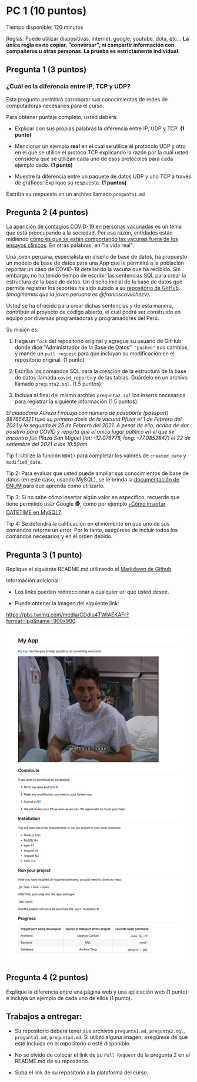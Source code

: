 # PC 1 (10 puntos)

Tiempo disponible: 120 minutos

Reglas: Puede utilizar diapositivas, internet, google, youtube, dota, etc... **La única regla es no copiar, "conversar", ni compartir información con compañeros u otras personas. La prueba es estrictamente individual.**

## Pregunta 1 (3 puntos)

### ¿Cuál es la diferencia entre IP, TCP y UDP?

Esta pregunta permitirá corroborar sus conocimientos de redes de computadoras necesarios para el curso.

Para obtener puntaje completo, usted deberá:

- Explicar con sus propias palabras la diferencia entre IP, UDP y TCP. **(1 punto)**

- Mencionar un ejemplo **real** en el cual se utilice el protocolo UDP y otro en el que se utilice el protoco TCP explicando la razón por la cuál usted considera que se utilizan cada uno de esos protocolos para cada ejemplo dado. **(1 punto)**

- Muestre la diferencia entre un paquete de datos UDP y uno TCP a través de gráficos. Explique su respuesta. **(1 puntos)**

Escriba su respuesta en un archivo llamado `pregunta1.md`

## Pregunta 2 (4 puntos)

La [aparición de contagios COVID-19 en personas vacunadas](https://scdhec.gov/covid19/covid-19-data/breakthrough-cases-tracking-disease-infection-after-vaccination) es un tema que está preocupando a la sociedad. Por esa razón, entidades están midiendo [cómo es que se están comportando las vacunas fuera de los ensayos clínicos](https://www.cdc.gov/coronavirus/2019-ncov/vaccines/effectiveness/why-measure-effectiveness.html). En otras palabras, en "la vida real".

Una joven peruana, especialista en diseño de base de datos, ha propuesto un modelo de base de datos para una App que le permitirá a la población reportar un caso de COVID-19 detallando la vacuna que ha recibido. Sin embargo, no ha tenido tiempo de escribir las sentencias SQL para crear la estructura de la base de datos. Un diseño inicial de la base de datos que permite registrar los reportes ha sido subido a su [repositorio de GitHub](https://github.com/franciscovilchezv/the-covid-vaccine-effectiveness). *(Imaginemos que la joven peruana es @franciscovilchezv).*

Usted se ha ofrecido para crear dichas sentencias y de esta manera, contribuir al proyecto de código abierto, el cual podrá ser construido en equipo por diversas programadoras y programadores del Perú.

Su misión es:

1. Haga un `fork` del repositorio original y agregue su usuario de GitHub donde dice "Administrador de la Base de Datos". `"pushee"` sus cambios, y mande un `pull request` para que incluyan su modificación en el repositorio original. (1 punto)

2. Escriba los comandos SQL para la creación de la estructura de la base de datos llamada `covid_reports` y de las tablas. Guárdelo en un archivo llamado `pregunta2.sql`. (1.5 puntos)

3. Incluya al final del mismo archivo `pregunta2.sql` los inserts necesarios para registrar la siguiente información (1.5 puntos):

*El ciudadano Alireza Firouzja con número de pasaporte (passport) 987654321 tuvo su primera dosis de la vacuna Pfizer el 1 de Febrero del 2021 y la segunda el 25 de Febrero del 2021. A pesar de ello, acaba de dar positivo para COVID y reporta que el único lugar público en el que se encontró fue Plaza San Miguel (lat: -12.076778, long: -77.0852847) el 22 de setiembre del 2021 a las 10:59am*

Tip 1: Utilize la función `NOW()` para completar los valores de `created_date` y `modified_date`.

Tip 2: Para evaluar que usted puede ampliar sus conocimientos de base de datos (en este caso, usando MySQL), se le brinda la [documentación de ENUM](https://dev.mysql.com/doc/refman/8.0/en/enum.html) para que aprenda cómo utilizarlo.


Tip 3: Si no sabe cómo insertar algún valor en específico, recuerde que tiene permitido usar Google 🕵️, como por ejemplo [¿Cómo insertar DATETIME en MySQL?](https://www.google.com/search?q=insert+datetime+mysql&oq=insert+datetime+mysql&gs_lcp=Cgdnd3Mtd2l6EAMyBAgjECcyBggAEAcQHjIGCAAQBxAeMgYIABAHEB4yBggAEAcQHjIGCAAQBxAeMgYIABAHEB4yBggAEAcQHjIGCAAQBxAeMgYIABAHEB46BwgjELADECc6BwgAEEcQsAM6BwgAELADEEM6BwgjELACECc6BAgAEA06BggAEA0QHjoICAAQDRAFEB46BQgAEIAESgQIQRgASgQIQRgAUKxUWJBtYICFAWgEcAJ4AIABYogBngeSAQIxMZgBAKABAcgBCsABAQ&sclient=gws-wiz).

Tip 4: Se detendrá la calificación en el momento en que uno de sus comandos retorne un error. Por lo tanto, asegúrese de incluir todos los comandos necesarios y en el orden debido.

## Pregunta 3 (1 punto)

Replique el siguiente README.md utilizando el [Markdown de Github](https://docs.github.com/en/github/writing-on-github/getting-started-with-writing-and-formatting-on-github/basic-writing-and-formatting-syntax).

Información adicional:

- Los links pueden redireccionar a cualquier url que usted desee.

- Puede obtener la imagen del siguiente link: 

https://pbs.twimg.com/media/CDdIu4TWIAEKAFr?format=jpg&name=900x900

![](./pregunta3.png)

## Pregunta 4 (2 puntos)

Explique la diferencia entre una página web y una aplicación web (1 punto) e incluya un ejemplo de cada uno de ellos (1 punto).


## Trabajos a entregar:

- Su repositorio deberá tener sus archivos `pregunta1.md`, `pregunta2.sql`, `pregunta3.md`, `pregunta4.md`. Si utilizó alguna imagen, asegúrese de que esté incluida en el repositorio o esté disponible.

- No se olvide de colocar el link de su `Pull Request` de la pregunta 2 en el README.md de su repositorio.

- Suba el link de su repositorio a la plataforma del curso.

